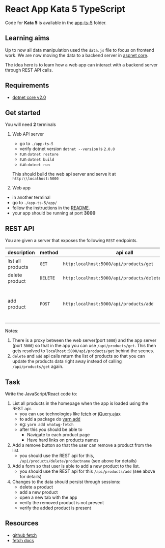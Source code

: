 # React App Kata 5 TypeScript

Code for **Kata 5** is available in the [app-ts-5](app-ts-5) folder.

## Learning aims

Up to now all data manipulation used the `data.js` file to focus on frontend work.
We are now moving the data to a backend server in [aspnet core](https://www.microsoft.com/net/core).

The idea here is to learn how a web app can interact with a backend server through REST API calls.

## Requirements

* [dotnet core v2.0](https://www.microsoft.com/net/core)

## Get started

You will need **2** terminals

1. Web API server
    * go to `./app-ts-5`
    * verify dotnet version `dotnet --version` is `2.0.0`
    * run `dotnet restore`
    * run `dotnet build`
    * run `dotnet run`

    This should build the web api server and serve it at `http:\\localhost:5000`
1. Web app

* in another terminal
* go to `./app-ts-5/app/`
* follow the instructions in the [README](README.md#run-the-app).
* your app should be running at port **3000**

## REST API

You are given a server that exposes the following `REST` endpoints.

|description| method | api call | notes
|---|----|---|----|
|list all products| `GET` | `http:localhost:5000/api/products/get`||
|delete product| `DELETE`| `http:localhost:5000/api/products/delete/readyroll`||
|add product| `POST` | `http:localhost:5000/api/products/add` | `json/application` with body `{name: 'product1', description: 'product description here'}`|

Notes:

1. There is a proxy between the web server(port `5000`) and the app server (port `3000`) so that in the app you can use `/api/products/get`. This then gets resolved to `localhost:5000/api/products/get` behind the scenes.
1. `delete` and `add` api calls return the list of products so that you can update the products data right away instead of calling `/api/products/get` again.

## Task

Write the JavaScript/React code to:

1. List all products in the homepage when the app is loaded using the REST api.
    * you can use technologies like [fetch](https://github.github.io/fetch/) or [jQuery.ajax](http://api.jquery.com/jquery.ajax/)
    * to add a package do [yarn add](https://yarnpkg.com/lang/en/docs/cli/add/)
    * eg: `yarn add whatwg-fetch`
    * after this you should be able to
        * Navigate to each product page
        * Have hard links on products names
1. Add a remove button so that the user can remove a product from the list.
    * you should use the REST api for this, `/api/products/delete/productname` (see above for details)
1. Add a form so that user is able to add a new product to the list.
    * you should use the REST api for this `/api/products/add` (see above for details)
1. Changes to the data should persist through sessions:
    * delete a product
    * add a new product
    * open a new tab with the app
    * verify the removed product is not present
    * verify the added product is present

## Resources

* [github fetch](https://github.com/github/fetch)
* [fetch docs](https://github.github.io/fetch/)
